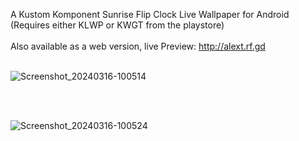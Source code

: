 A Kustom Komponent Sunrise Flip Clock Live Wallpaper for Android (Requires either KLWP or KWGT from the playstore)
<br><br>
Also available as a web version, live Preview: http://alext.rf.gd
<br><br>

![Screenshot_20240316-100514](https://github.com/lexterror/Kustom-Zen-Office-Clock-Android/assets/16135535/53cff2cb-6317-49e2-b219-680320efa693)

<br><br>

![Screenshot_20240316-100524](https://github.com/lexterror/Kustom-Zen-Office-Clock-Android/assets/16135535/880afa31-c8ce-4bbb-9514-941d2435951b)
